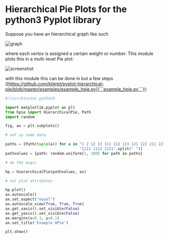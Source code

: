 # Hierarchical Pie Plots for the python3 Pyplot library

Suppose you have an hierarchical graph like such

![graph](readme_files/example_numbering.png)

where each *vertex* is assigned a certain weight or number. 
This module plots this in a multi-level Pie plot:

![screenshot](readme_files/scrot.png)

with this module this can be done in but a few steps 
([https://github.com/klieret/pyplot-hierarchical-pie/blob/master/examples/example_hpie.py](```example_hpie.py```)):

```python
#!/usr/bin/env python3

import matplotlib.pyplot as plt
from hpie import HierarchicalPie, Path
import random

fig, ax = plt.subplots()

# set up some data

paths = [Path(tuple(a)) for a in "1 2 12 13 111 112 113 121 122 211 221 222 "
                                 "1111 1112 1121".split(" ")]
pathvalues = {path: random.uniform(1, 100) for path in paths}

# do the magic

hp = HierarchicalPie(pathvalues, ax)

# set plot attributes

hp.plot()
ax.autoscale()
ax.set_aspect("equal")
ax.autoscale_view(True, True, True)
ax.get_xaxis().set_visible(False)
ax.get_yaxis().set_visible(False)
ax.margins(x=0.1, y=0.1)
ax.set_title('Example HPie')

plt.show()
